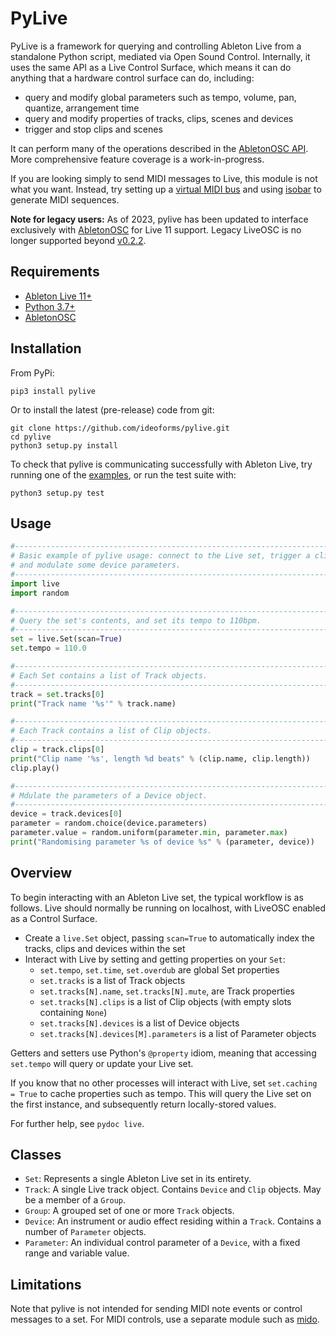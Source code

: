 # PyLive

PyLive is a framework for querying and controlling Ableton Live from a standalone Python script, mediated via Open Sound Control. Internally, it uses the same API as a Live Control Surface, which means it can do anything that a hardware control surface can do, including:

 - query and modify global parameters such as tempo, volume, pan, quantize, arrangement time
 - query and modify properties of tracks, clips, scenes and devices
 - trigger and stop clips and scenes

It can perform many of the operations described in the [AbletonOSC API](https://github.com/ideoforms/AbletonOSC). More comprehensive feature coverage is a work-in-progress.

If you are looking simply to send MIDI messages to Live, this module is not what you want. Instead, try setting up a [virtual MIDI bus](https://help.ableton.com/hc/en-us/articles/209774225-How-to-setup-a-virtual-MIDI-bus) and using [isobar](https://ideoforms.github.io/isobar/) to generate MIDI sequences.

**Note for legacy users:** As of 2023, pylive has been updated to interface exclusively with [AbletonOSC](https://github.com/ideoforms/AbletonOSC) for Live 11 support. Legacy LiveOSC is no longer supported beyond [v0.2.2](https://github.com/ideoforms/pylive/releases/tag/v0.2.2).

## Requirements

* [Ableton Live 11+](http://www.ableton.com/live)
* [Python 3.7+](http://www.python.org)
* [AbletonOSC](https://github.com/ideoforms/AbletonOSC)

## Installation

From PyPi:

```
pip3 install pylive
```

Or to install the latest (pre-release) code from git:
```
git clone https://github.com/ideoforms/pylive.git
cd pylive
python3 setup.py install
```

To check that pylive is communicating successfully with Ableton Live, try running one of the [examples](examples), or run the test suite with:
```
python3 setup.py test
```

## Usage

```python
#------------------------------------------------------------------------
# Basic example of pylive usage: connect to the Live set, trigger a clip,
# and modulate some device parameters.
#------------------------------------------------------------------------
import live
import random

#------------------------------------------------------------------------
# Query the set's contents, and set its tempo to 110bpm.
#------------------------------------------------------------------------
set = live.Set(scan=True)
set.tempo = 110.0

#------------------------------------------------------------------------
# Each Set contains a list of Track objects.
#------------------------------------------------------------------------
track = set.tracks[0]
print("Track name '%s'" % track.name)

#------------------------------------------------------------------------
# Each Track contains a list of Clip objects.
#------------------------------------------------------------------------
clip = track.clips[0]
print("Clip name '%s', length %d beats" % (clip.name, clip.length))
clip.play()

#------------------------------------------------------------------------
# Mdulate the parameters of a Device object.
#------------------------------------------------------------------------
device = track.devices[0]
parameter = random.choice(device.parameters)
parameter.value = random.uniform(parameter.min, parameter.max)
print("Randomising parameter %s of device %s" % (parameter, device))
```

## Overview

To begin interacting with an Ableton Live set, the typical workflow is as follows. Live should normally be running on localhost, with LiveOSC enabled as a Control Surface.

* Create a `live.Set` object, passing `scan=True` to automatically index the tracks, clips and devices within the set
* Interact with Live by setting and getting properties on your `Set`:
  * `set.tempo`, `set.time`, `set.overdub` are global Set properties
  * `set.tracks` is a list of Track objects
  * `set.tracks[N].name`, `set.tracks[N].mute`, are Track properties
  * `set.tracks[N].clips` is a list of Clip objects (with empty slots containing `None`)
  * `set.tracks[N].devices` is a list of Device objects
  * `set.tracks[N].devices[M].parameters` is a list of Parameter objects

Getters and setters use Python's `@property` idiom, meaning that accessing `set.tempo` will query or update your Live set.

If you know that no other processes will interact with Live, set `set.caching = True` to cache properties such as tempo. This will query the Live set on the first instance, and subsequently return locally-stored values.

For further help, see `pydoc live`.

## Classes

* `Set`: Represents a single Ableton Live set in its entirety. 
* `Track`: A single Live track object. Contains `Device` and `Clip` objects. May be a member of a `Group`.
* `Group`: A grouped set of one or more `Track` objects.
* `Device`: An instrument or audio effect residing within a `Track`. Contains a number of `Parameter` objects.
* `Parameter`: An individual control parameter of a `Device`, with a fixed range and variable value.

## Limitations

Note that pylive is not intended for sending MIDI note events or control messages to a set. For MIDI controls, use a separate module such as [mido](https://mido.readthedocs.io).
